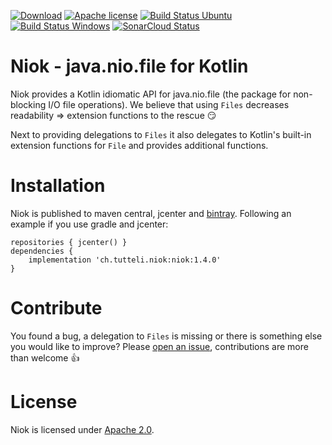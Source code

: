 <!-- for master -->

[![Download](https://api.bintray.com/packages/robstoll/tutteli-jars/niok/images/download.svg)](https://bintray.com/robstoll/tutteli-jars/niok/_latestVersion)
[![Apache license](https://img.shields.io/badge/license-Apache%202.0-brightgreen.svg)](http://opensource.org/licenses/Apache2.0)
[![Build Status Ubuntu](https://github.com/robstoll/niok/workflows/Ubuntu/badge.svg?event=push)](https://github.com/robstoll/niok/actions?query=workflow%3AUbuntu+branch%3Amaster)
[![Build Status Windows](https://github.com/robstoll/niok/workflows/Windows/badge.svg?event=push)](https://github.com/robstoll/niok/actions?query=workflow%3AWindows+branch%3Amaster)
[![SonarCloud Status](https://sonarcloud.io/api/project_badges/measure?project=robstoll_niok&metric=alert_status)](https://sonarcloud.io/dashboard?id=robstoll_niok)

<!-- for a specific release -->
<!--
[![Download](https://img.shields.io/badge/Download-1.4.0-%23007ec6)](https://bintray.com/robstoll/tutteli-jars/niok/1.4.0 "Download 1.4.0 from Bintray")
[![Apache license](https://img.shields.io/badge/license-Apache%202.0-brightgreen.svg)](http://opensource.org/licenses/Apache2.0)
-->

# Niok - java.nio.file for Kotlin

Niok provides a Kotlin idiomatic API for java.nio.file (the package for non-blocking I/O file operations).
We believe that using `Files` decreases readability => extension functions to the rescue :smirk: 

Next to providing delegations to `Files` it also delegates to Kotlin's built-in extension functions for `File` and
provides additional functions.

# Installation

Niok is published to maven central, jcenter and [bintray](https://bintray.com/robstoll/tutteli-jars/noik). 
Following an example if you use gradle and jcenter:

```
repositories { jcenter() }
dependencies {
    implementation 'ch.tutteli.niok:niok:1.4.0'
}
```

# Contribute
You found a bug, a delegation to `Files` is missing or there is something else you would like to improve?
Please [open an issue](https://github.com/robstoll/niok/issues/new), contributions are more than welcome :+1:

# License
Niok is licensed under [Apache 2.0](http://opensource.org/licenses/Apache2.0).
